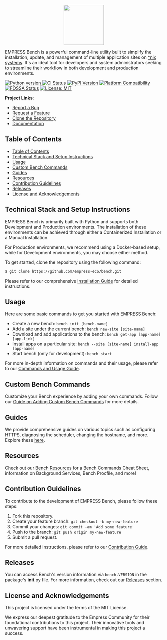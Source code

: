 <div align="center">
  <img src="https://grow.empress.eco/uploads/default/original/2X/1/1f1e1044d3864269d2a613577edb9763890422ab.png" height="128">
</div>

EMPRESS Bench is a powerful command-line utility built to simplify the installation, update, and management of multiple application sites on [*nix systems](https://en.wikipedia.org/wiki/Unix-like). It's an ideal tool for developers and system administrators seeking to streamline their workflow in both development and production environments.

[![Python version](https://img.shields.io/badge/python-%3E=_3.7-green.svg)](https://www.python.org/downloads/)
[![CI Status](https://app.travis-ci.com/github/Empress/bench.svg?branch=develop)](https://app.travis-ci.com/github/Empress/bench)
[![PyPI Version](https://badge.fury.io/py/Empress-bench.svg)](https://pypi.org/project/Empress-bench)
[![Platform Compatibility](https://img.shields.io/badge/platform-linux%20%7C%20osx-blue)](#)
[![FOSSA Status](https://app.fossa.com/api/projects/git%2Bgithub.com%2FEmpress%2Fbench.svg?type=shield)](https://app.fossa.com/projects/git%2Bgithub.com%2FEmpress%2Fbench?ref=badge_shield)
[![License: MIT](https://img.shields.io/badge/License-MIT-blue.svg)](#LICENSE)

**Project Links**:
- [Report a Bug](https://github.com/empress-eco/bench/issues)
- [Request a Feature](https://github.com/empress-eco/bench/issues)
- [Clone the Repository](https://github.com/empress-eco/bench.git)
- [Documentation](https://grow.empress.eco/)

## Table of Contents

- [Table of Contents](#table-of-contents)
- [Technical Stack and Setup Instructions](#technical-stack-and-setup-instructions)
- [Usage](#usage)
- [Custom Bench Commands](#custom-bench-commands)
- [Guides](#guides)
- [Resources](#resources)
- [Contribution Guidelines](#contribution-guidelines)
- [Releases](#releases)
- [License and Acknowledgements](#license-and-acknowledgements)

## Technical Stack and Setup Instructions

EMPRESS Bench is primarily built with Python and supports both Development and Production environments. The installation of these environments can be achieved through either a Containerized Installation or a Manual Installation. 

For Production environments, we recommend using a Docker-based setup, while for Development environments, you may choose either method. 

To get started, clone the repository using the following command:

```sh
$ git clone https://github.com/empress-eco/bench.git
```

Please refer to our comprehensive [Installation Guide](https://grow.empress.eco/) for detailed instructions.

## Usage

Here are some basic commands to get you started with EMPRESS Bench:

- Create a new bench: `bench init [bench-name]`
- Add a site under the current bench: `bench new-site [site-name]`
- Download and add applications to the bench: `bench get-app [app-name] [app-link]`
- Install apps on a particular site: `bench --site [site-name] install-app [app-name]`
- Start bench (only for development): `bench start`

For more in-depth information on commands and their usage, please refer to our [Commands and Usage Guide](https://github.com/empress-eco/bench/blob/develop/docs/commands_and_usage.md).

## Custom Bench Commands

Customize your Bench experience by adding your own commands. Follow our [Guide on Adding Custom Bench Commands](https://github.com/empress-eco/bench/blob/develop/docs/bench_custom_cmd.md) for more details.

## Guides

We provide comprehensive guides on various topics such as configuring HTTPS, diagnosing the scheduler, changing the hostname, and more. Explore these [here](https://Empress.io/docs/user/en/bench/guides).

## Resources

Check out our [Bench Resources](https://Empress.io/docs/user/en/bench/resources) for a Bench Commands Cheat Sheet, information on Background Services, Bench Procfile, and more!

## Contribution Guidelines

To contribute to the development of EMPRESS Bench, please follow these steps:
1. Fork this repository.
2. Create your feature branch: `git checkout -b my-new-feature`
3. Commit your changes: `git commit -am 'Add some feature'`
4. Push to the branch: `git push origin my-new-feature`
5. Submit a pull request.

For more detailed instructions, please refer to our [Contribution Guide](https://github.com/empress-eco/bench/CONTRIBUTING.md).

## Releases

You can access Bench's version information via `bench.VERSION` in the package's __init__.py file. For more information, check out our [Releases](https://github.com/empress-eco/bench/releases) section.

## License and Acknowledgements

This project is licensed under the terms of the MIT License.

We express our deepest gratitude to the Empress Community for their foundational contributions to this project. Their innovative tools and unwavering support have been instrumental in making this project a success.